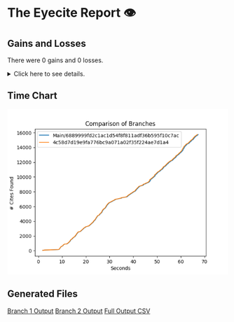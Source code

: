 # The Eyecite Report :eye:



Gains and Losses
---------
There were 0 gains and 0 losses.

<details>
<summary>Click here to see details.</summary>

|     id     |  Gain  |  Loss  |
| ---------- | ------ | ------ |


</details>



Time Chart
---------

![image](https://raw.githubusercontent.com/freelawproject/eyecite/artifacts/227/results/chart.png)


Generated Files
---------

[Branch 1 Output](https://raw.githubusercontent.com/freelawproject/eyecite/artifacts/227/results/6889999fd2c1ac1d54f8f811adf36b595f10c7ac.json)
[Branch 2 Output](https://raw.githubusercontent.com/freelawproject/eyecite/artifacts/227/results/4c58d7d19e9fa776bc9a071a02f35f224ae7d1a4.json)
[Full Output CSV ](https://raw.githubusercontent.com/freelawproject/eyecite/artifacts/227/results/output.csv)

